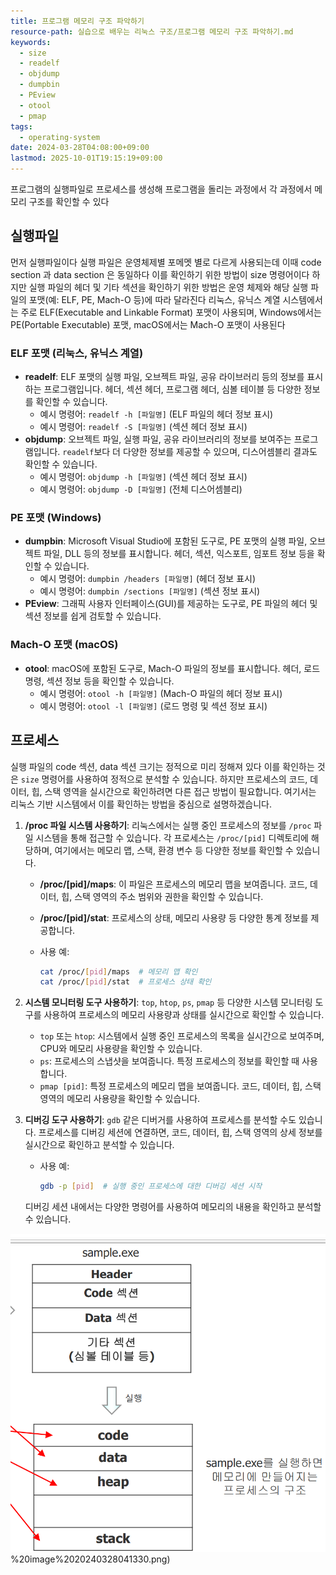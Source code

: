 ```yaml
---
title: 프로그램 메모리 구조 파악하기
resource-path: 실습으로 배우는 리눅스 구조/프로그램 메모리 구조 파악하기.md
keywords:
  - size
  - readelf
  - objdump
  - dumpbin
  - PEview
  - otool
  - pmap
tags:
  - operating-system
date: 2024-03-28T04:08:00+09:00
lastmod: 2025-10-01T19:15:19+09:00
---
```

프로그램의 실행파일로 프로세스를 생성해 프로그램을 돌리는 과정에서 각 과정에서 메모리 구조를 확인할 수 있다

## 실행파일
먼저 실행파일이다 실행 파일은 운영체제별 포메멧 별로 다르게 사용되는데 이때 code section 과 data section 은 동일하다 이를 확인하기 위한 방법이 size 명령어이다
하지만  실행 파일의 헤더 및 기타 섹션을 확인하기 위한 방법은 운영 체제와 해당 실행 파일의 포맷(예: ELF, PE, Mach-O 등)에 따라 달라진다 리눅스, 유닉스 계열 시스템에서는 주로 ELF(Executable and Linkable Format) 포맷이 사용되며, Windows에서는 PE(Portable Executable) 포맷, macOS에서는 Mach-O 포맷이 사용된다
### ELF 포맷 (리눅스, 유닉스 계열)
- **readelf**: ELF 포맷의 실행 파일, 오브젝트 파일, 공유 라이브러리 등의 정보를 표시하는 프로그램입니다. 헤더, 섹션 헤더, 프로그램 헤더, 심볼 테이블 등 다양한 정보를 확인할 수 있습니다.
    - 예시 명령어: `readelf -h [파일명]` (ELF 파일의 헤더 정보 표시)
    - 예시 명령어: `readelf -S [파일명]` (섹션 헤더 정보 표시)
- **objdump**: 오브젝트 파일, 실행 파일, 공유 라이브러리의 정보를 보여주는 프로그램입니다. `readelf`보다 더 다양한 정보를 제공할 수 있으며, 디스어셈블리 결과도 확인할 수 있습니다.
    - 예시 명령어: `objdump -h [파일명]` (섹션 헤더 정보 표시)
    - 예시 명령어: `objdump -D [파일명]` (전체 디스어셈블리)
### PE 포맷 (Windows)
- **dumpbin**: Microsoft Visual Studio에 포함된 도구로, PE 포맷의 실행 파일, 오브젝트 파일, DLL 등의 정보를 표시합니다. 헤더, 섹션, 익스포트, 임포트 정보 등을 확인할 수 있습니다.
    - 예시 명령어: `dumpbin /headers [파일명]` (헤더 정보 표시)
    - 예시 명령어: `dumpbin /sections [파일명]` (섹션 정보 표시)
- **PEview**: 그래픽 사용자 인터페이스(GUI)를 제공하는 도구로, PE 파일의 헤더 및 섹션 정보를 쉽게 검토할 수 있습니다.
### Mach-O 포맷 (macOS)
- **otool**: macOS에 포함된 도구로, Mach-O 파일의 정보를 표시합니다. 헤더, 로드 명령, 섹션 정보 등을 확인할 수 있습니다.
    - 예시 명령어: `otool -h [파일명]` (Mach-O 파일의 헤더 정보 표시)
    - 예시 명령어: `otool -l [파일명]` (로드 명령 및 섹션 정보 표시)


## 프로세스
실행 파일의 code 섹션, data 섹션 크기는 정적으로 미리 정해져 있다 이를 확인하는 것은 `size` 명령어를 사용하여 정적으로 분석할 수 있습니다. 하지만 프로세스의 코드, 데이터, 힙, 스택 영역을 실시간으로 확인하려면 다른 접근 방법이 필요합니다. 여기서는 리눅스 기반 시스템에서 이를 확인하는 방법을 중심으로 설명하겠습니다.

1. **/proc 파일 시스템 사용하기**: 리눅스에서는 실행 중인 프로세스의 정보를 `/proc` 파일 시스템을 통해 접근할 수 있습니다. 각 프로세스는 `/proc/[pid]` 디렉토리에 해당하며, 여기에서는 메모리 맵, 스택, 환경 변수 등 다양한 정보를 확인할 수 있습니다.
    
    - **/proc/[pid]/maps**: 이 파일은 프로세스의 메모리 맵을 보여줍니다. 코드, 데이터, 힙, 스택 영역의 주소 범위와 권한을 확인할 수 있습니다.
    - **/proc/[pid]/stat**: 프로세스의 상태, 메모리 사용량 등 다양한 통계 정보를 제공합니다.
    - 사용 예:

        ```bash
        cat /proc/[pid]/maps  # 메모리 맵 확인
        cat /proc/[pid]/stat  # 프로세스 상태 확인
        ```

2. **시스템 모니터링 도구 사용하기**: `top`, `htop`, `ps`, `pmap` 등 다양한 시스템 모니터링 도구를 사용하여 프로세스의 메모리 사용량과 상태를 실시간으로 확인할 수 있습니다.
    
    - `top` 또는 `htop`: 시스템에서 실행 중인 프로세스의 목록을 실시간으로 보여주며, CPU와 메모리 사용량을 확인할 수 있습니다.
    - `ps`: 프로세스의 스냅샷을 보여줍니다. 특정 프로세스의 정보를 확인할 때 사용합니다.
    - `pmap [pid]`: 특정 프로세스의 메모리 맵을 보여줍니다. 코드, 데이터, 힙, 스택 영역의 메모리 사용량을 확인할 수 있습니다.
3. **디버깅 도구 사용하기**: `gdb` 같은 디버거를 사용하여 프로세스를 분석할 수도 있습니다. 프로세스를 디버깅 세션에 연결하면, 코드, 데이터, 힙, 스택 영역의 상세 정보를 실시간으로 확인하고 분석할 수 있습니다.
    - 사용 예:

        ```bash
        gdb -p [pid]  # 실행 중인 프로세스에 대한 디버깅 세션 시작
        ```

    디버깅 세션 내에서는 다양한 명령어를 사용하여 메모리의 내용을 확인하고 분석할 수 있습니다.






![](../08.media/20240328041330.png)%20image%2020240328041330.png)



